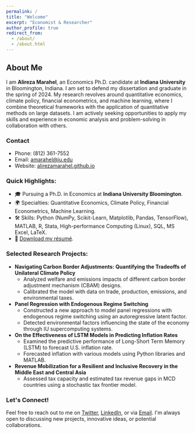 ```yaml
---
permalink: /
title: "Welcome"
excerpt: "Economist & Researcher"
author_profile: true
redirect_from: 
  - /about/
  - /about.html
---
```


## About Me
I am **Alireza Marahel**, an Economics Ph.D. candidate at **Indiana University** in Bloomington, Indiana. I am set to defend my dissertation and graduate in the spring of 2024. My research revolves around quantitative economics, climate policy, financial econometrics, and machine learning, where I combine theoretical frameworks with the application of quantitative methods on large datasets. I am actively seeking opportunities to apply my skills and experience in economic analysis and problem-solving in collaboration with others.

### Contact
- Phone: (812) 361-7552
- Email: [amarahel@iu.edu](mailto:amarahel@iu.edu)
- Website: [alirezamarahel.github.io](https://alirezamarahel.github.io)

### Quick Highlights:
- 🎓 Pursuing a Ph.D. in Economics at **Indiana University Bloomington**.
- 🌍 Specialties: Quantitative Economics, Climate Policy, Financial Econometrics, Machine Learning.
- 🛠 Skills: Python (NumPy, Scikit-Learn, Matplotlib, Pandas, TensorFlow), MATLAB, R, Stata, High-performance Computing (Linux), SQL, MS Excel, LaTeX.
- 📄 [Download my résumé](/files/AlirezaMarahel_Resume.pdf).

### Selected Research Projects:
- **Navigating Carbon Border Adjustments: Quantifying the Tradeoffs of Unilateral Climate Policy**
  - Analyzed welfare and emissions impacts of different carbon border adjustment mechanism (CBAM) designs.
  - Calibrated the model with data on trade, production, emissions, and environmental taxes.
- **Panel Regression with Endogenous Regime Switching**
  - Constructed a new approach to model panel regressions with endogenous regime switching using an autoregressive latent factor.
  - Detected environmental factors influencing the state of the economy through IU supercomputing systems.
- **On the Effectiveness of LSTM Models in Predicting Inflation Rates**
  - Examined the predictive performance of Long-Short Term Memory (LSTM) to forecast U.S. inflation rate.
  - Forecasted inflation with various models using Python libraries and MATLAB.
- **Revenue Mobilization for a Resilient and Inclusive Recovery in the Middle East and Central Asia**
  - Assessed tax capacity and estimated tax revenue gaps in MCD countries using a stochastic tax frontier model.

### Let's Connect!
Feel free to reach out to me on [Twitter](link-to-your-twitter), [LinkedIn](link-to-your-linkedin), or via [Email](mailto:your-email@email.com). I'm always open to discussing new projects, innovative ideas, or potential collaborations.
